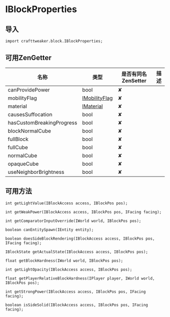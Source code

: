# IBlockProperties

## 导入

`import crafttweaker.block.IBlockProperties;`

## 可用ZenGetter

| 名称 | 类型 | 是否有同名ZenSetter | 描述 |
|-----|------|------|------|
|canProvidePower|bool|✘||
|mobilityFlag|[IMobilityFlag](crafttweaker-lib/block/imobilityflag)|✘||
|material|[IMaterial](crafttweaker-lib/block/imaterial)|✘||
|causesSuffocation|bool|✘||
|hasCustomBreakingProgress|bool|✘||
|blockNormalCube|bool|✘||
|fullBlock|bool|✘||
|fullCube|bool|✘||
|normalCube|bool|✘||
|opaqueCube|bool|✘||
|useNeighborBrightness|bool|✘||

## 可用方法

`int getLightValue(IBlockAccess access, IBlockPos pos);`

`int getWeakPower(IBlockAccess access, IBlockPos pos, IFacing facing);`

`int getComparatorInputOverride(IWorld world, IBlockPos pos);`

`boolean canEntitySpawn(IEntity entity);`

`boolean doesSideBlockRendering(IBlockAccess access, IBlockPos pos, IFacing facing);`

`IBlockState getActualState(IBlockAccess access, IBlockPos pos);`

`float getBlockHardness(IWorld world, IBlockPos pos);`

`int getLightOpacity(IBlockAccess access, IBlockPos pos);`

`float getPlayerRelativeBlockHardness(IPlayer player, IWorld world, IBlockPos pos);`

`int getStrongPower(IBlockAccess access, IBlockPos pos, IFacing facing);`

`boolean isSideSolid(IBlockAccess access, IBlockPos pos, IFacing facing);`
